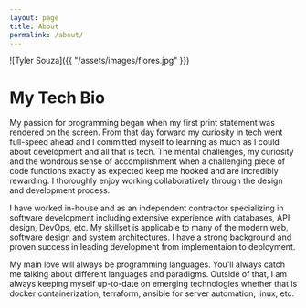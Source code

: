 ```yaml
---
layout: page
title: About
permalink: /about/
---
```


![Tyler Souza]({{ "/assets/images/flores.jpg"  }})

# My Tech Bio

My passion for programming began when my first print statement was rendered on the screen. From that day forward my curiosity in tech went full-speed ahead and I committed myself to learning as much as I could about development and all that is tech. The mental challenges, my curiosity and the wondrous sense of accomplishment when a challenging piece of code functions exactly as expected keep me hooked and are incredibly rewarding. I thoroughly enjoy working collaboratively through the design and development process.

I have worked in-house and as an independent contractor specializing in software development including extensive experience with databases, API design, DevOps, etc. My skillset is applicable to many of the modern web, software design and system architectures. I have a strong background and proven success in leading development from implementaion to deployment.

My main love will always be programming languages. You'll always catch me talking about different languages and paradigms. Outside of that, I am always keeping myself up-to-date on emerging technologies whether that is docker containerization, terraform, ansible for server automation, linux, etc.
